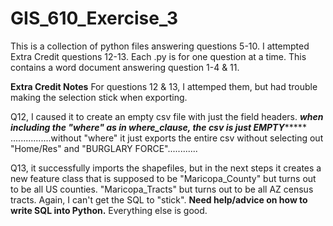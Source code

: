 # GIS_610_Exercise_3

This is a collection of python files answering questions 5-10.
I attempted Extra Credit questions 12-13.
Each .py is for one question at a time.
This contains a word document answering question 1-4 & 11.


**Extra Credit Notes**
For questions 12 & 13, I attemped them, but had trouble making the selection stick when exporting.

Q12, I caused it to create an empty csv file with just the field headers.
*********************when including the "where" as in where_clause, the csv is just EMPTY**************************
................without "where" it just exports the entire csv without selecting out "Home/Res" and "BURGLARY FORCE"............

Q13, it successfully imports the shapefiles, but in the next steps it creates a new feature class that is supposed to be "Maricopa_County" but turns out to be all US counties. "Maricopa_Tracts" but turns out to be all AZ census tracts.
Again, I can't get the SQL to "stick". **Need help/advice on how to write SQL into Python.** Everything else is good.
